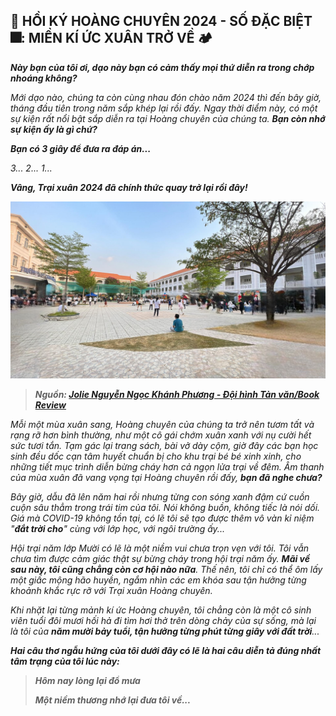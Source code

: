 ## 🌸 HỒI KÝ HOÀNG CHUYÊN 2024 - SỐ ĐẶC BIỆT 🎆: MIỀN KÍ ỨC XUÂN TRỞ VỀ 🏕

**_Này bạn của tôi ơi, dạo này bạn có cảm thấy mọi thứ diễn ra trong chớp nhoáng không?_**

_Mới dạo nào, chúng ta còn cùng nhau đón chào năm 2024 thì đến bây giờ, tháng đầu tiên trong năm sắp khép lại rồi đấy. Ngay thời điểm này, có một sự kiện rất nổi bật sắp diễn ra tại Hoàng chuyên của chúng ta. **Bạn còn nhớ sự kiện ấy là gì chứ?**_

**_Bạn có 3 giây để đưa ra đáp án..._**

_3... 2... 1..._

**_Vâng, Trại xuân 2024 đã chính thức quay trở lại rồi đây!_**

![LNYCamping2024](../img/SpringStories17.jpg)

> **_Nguồn: [Jolie Nguyễn Ngọc Khánh Phương - Đội hình Tản văn/Book Review](https://www.facebook.com/joliephuongnguyen.147/)_**

_Mỗi một mùa xuân sang, Hoàng chuyên của chúng ta trở nên tươm tất và rạng rỡ hơn bình thường, như một cô gái chớm xuân xanh với nụ cười hết sức tươi tắn. Tạm gác lại trang sách, bài vở dày cộm, giờ đây các bạn học sinh đều dốc cạn tâm huyết chuẩn bị cho khu trại bé bé xinh xinh, cho những tiết mục trình diễn bừng cháy hơn cả ngọn lửa trại về đêm. Âm thanh của mùa xuân đã vang vọng tại Hoàng chuyên rồi đấy, **bạn đã nghe chưa?**_

_Bây giờ, dẫu đã lên năm hai rồi nhưng từng con sóng xanh đậm cứ cuồn cuộn sâu thẳm trong trái tim của tôi. Nói không buồn, không tiếc là nói dối. Giá mà COVID-19 không tồn tại, có lẽ tôi sẽ tạo được thêm vô vàn kỉ niệm "**đắt trời cho**" cùng với lớp học, với ngôi trường ấy..._

_Hội trại năm lớp Mười có lẽ là một niềm vui chưa trọn vẹn với tôi. Tôi vẫn chưa tìm được cảm giác thật sự bừng cháy trong hội trại năm ấy. **Mãi về sau này, tôi cũng chẳng còn cơ hội nào nữa**. Thế nên, tôi chỉ có thể ôm lấy một giấc mộng hão huyền, ngắm nhìn các em khóa sau tận hưởng từng khoảnh khắc rực rỡ với Trại xuân Hoàng chuyên._

_Khi nhặt lại từng mảnh kí ức Hoàng chuyên, tôi chẳng còn là một cô sinh viên tuổi đôi mươi hối hả đi tìm hơi thở trên dòng chảy của sự sống, mà lại là tôi của **năm mười bảy tuổi, tận hưởng từng phút từng giây với đất trời**..._

**_Hai câu thơ ngẫu hứng của tôi dưới đây có lẽ là hai câu diễn tả đúng nhất tâm trạng của tôi lúc này:_**

> **_Hôm nay lòng lại đổ mưa_**
>
> **_Một niềm thương nhớ lại đưa tôi về..._**
